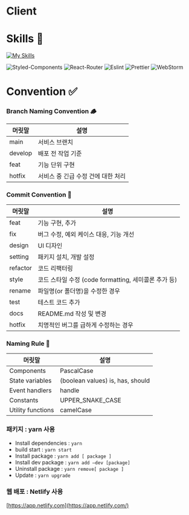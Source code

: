 # Client

# Skills 🔨

[![My Skills](https://skillicons.dev/icons?i=js,react,notion,discord,vscode,vite,figma)](https://skillicons.dev)

![Styled-Components](https://img.shields.io/badge/styled--components-DB7093?style=for-the-badge&logo=styled-components&logoColor=white)
![React-Router](https://img.shields.io/badge/React_Router-CA4245?style=for-the-badge&logo=react-router&logoColor=white)
![Eslint](https://img.shields.io/badge/eslint-3A33D1?style=for-the-badge&logo=eslint&logoColor=white)
![Prettier](https://img.shields.io/badge/prettier-1A2C34?style=for-the-badge&logo=prettier&logoColor=F7BA3E)
![WebStorm](https://img.shields.io/badge/WebStorm-000000?style=for-the-badge&logo=WebStorm&logoColor=white)

# Convention ✅

### Branch Naming Convention 🪵

| 머릿말  | 설명                               |
| ------- | ---------------------------------- |
| main    | 서비스 브랜치                      |
| develop | 배포 전 작업 기준                  |
| feat    | 기능 단위 구현                     |
| hotfix  | 서비스 중 긴급 수정 건에 대한 처리 |

### Commit Convention 🚥

| 머릿말   | 설명                                                 |
| -------- | ---------------------------------------------------- |
| feat     | 기능 구현, 추가                                      |
| fix      | 버그 수정, 예외 케이스 대응, 기능 개선               |
| design   | UI 디자인                                            |
| setting  | 패키지 설치, 개발 설정                               |
| refactor | 코드 리팩터링                                        |
| style    | 코드 스타일 수정 (code formatting, 세미콜론 추가 등) |
| rename   | 파일명(or 폴더명)을 수정한 경우                      |
| test     | 테스트 코드 추가                                     |
| docs     | README.md 작성 및 변경                               |
| hotfix   | 치명적인 버그를 급하게 수정하는 경우                 |

### Naming Rule 📄

| 머릿말            | 설명                             |
| ----------------- | -------------------------------- |
| Components        | PascalCase                       |
| State variables   | (boolean values) is, has, should |
| Event handlers    | handle                           |
| Constants         | UPPER_SNAKE_CASE                 |
| Utility functions | camelCase                        |

### 패키지 : yarn 사용

- Install dependencies : `yarn`
- build start : `yarn start`
- Install package : `yarn add [ package ]`
- Install dev package : `yarn add —dev [package]`
- Uninstall package : `yarn remove[ package ]`
- Update : `yarn upgrade`

### 웹 배포 : Netlify 사용

[https://app.netlify.com](https://app.netlify.com/)